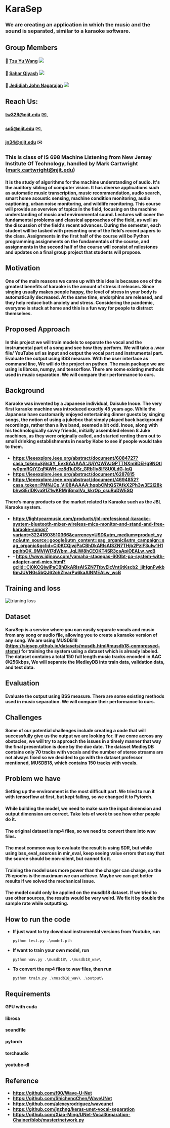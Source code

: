 # KaraSep
### We are creating an application in which the music and the sound is separated, similar to a karaoke software.

## Group Members
#### :prince: [Tzu Yu Wang](https://github.com/tw329)             ![](https://komarev.com/ghpvc/?username=tw329&color=red)
#### :princess: [Sahar Qiyash](https://github.com/saharqiyash)            ![](https://komarev.com/ghpvc/?username=saharqiyash&color=green)
#### :prince: [Jedidiah John Nagarajan](https://github.com/JedidiahJohnNagarajan) ![](https://komarev.com/ghpvc/?username=JedidiahJohnNagarajan&color=blue)

## Reach Us:
#### [tw329@njit.edu](https://mail.google.com/mail/?view=cm&fs=1&to=tw329@njit.edu) ✉️, 
#### [sq5@njit.edu](https://mail.google.com/mail/?view=cm&fs=1&to=sq5@njit.edu) ✉️, 
#### [jn34@njit.edu](https://mail.google.com/mail/?view=cm&fs=1&to=jn34@njit.edu) ✉️

### This is class of IS 698 Machine Listening from New Jersey Institute Of Technology, handled by Mark Cartwright ([mark.cartwright@njit.edu](https://mail.google.com/mail/view=cm&fs=1&to=mark.cartwright@njit.edu))

#### It is the study of algorithms for the machine understanding of audio. It's the auditory sibling of computer vision. It has diverse applications such as automatic music transcription, music recommendation, audio search, smart home acoustic sensing, machine condition monitoring, audio captioning, urban noise monitoring, and wildlife monitoring. This course will provide an overview of topics in the field, focusing on the machine understanding of music and environmental sound. Lectures will cover the fundamental problems and classical approaches of the field, as well as the discussion of the field’s recent advances. During the semester, each student will be tasked with presenting one of the field’s recent papers to the class. Assignments in the first half of the course will be Python programming assignments on the fundamentals of the course, and assignments in the second half of the course will consist of milestones and updates on a final group project that students will propose. 


## Motivation
#### One of the main reasons we came up with this idea is because one of the greatest benefits of karaoke is the amount of stress it releases. Since singing usually makes people happy, the level of stress in your body is automatically decreased. At the same time, endorphins are released, and they help reduce both anxiety and stress. Considering the pandemic, everyone is stuck at home and this is a fun way for people to distract themselves.

## Proposed Approach
#### In this project we will train models to separate the vocal and the instrumental part of a song and see how they perform. We will take a .wav file/ YouTube url as input and output the vocal part and instrumental part. Evaluate the output using BSS measure. With the user interface as command line, We will do the project on python. The main package we are using is librosa, numpy, and tensorflow. There are some existing methods used in music separation. We will compare their performance to ours.

## Background
#### Karaoke was invented by a Japanese individual, Daisuke Inoue. The very first karaoke machine was introduced exactly 45 years ago. While the Japanese have customarily enjoyed entertaining dinner guests by singing songs, the notion of using a jukebox that simply played back background recordings, rather than a live band, seemed a bit odd. Inoue, along with his technologically savvy friends, initially assembled eleven 8 Juke machines, as they were originally called, and started renting them out to small drinking establishments in nearby Kobe to see if people would take to them.
+ **https://ieeexplore.ieee.org/abstract/document/6084727?casa_token=kj6sSY_Evx8AAAAA:JUjYQWiVJGPTTNXm9DEHg9NOtlw0pmRQjYZqPAWH-cz8d1uDSr_GRb1ly8lF8U0LdG-lqQ**
+ **https://ieeexplore.ieee.org/abstract/document/6287815**
+ **https://ieeexplore.ieee.org/abstract/document/4694852?casa_token=PMNJCq_Vi08AAAAA:hqpbCMtQS7AfkX2Ph3w3E2l28kbhwSErIDKya91Z1wKRMrjBmxIVa_kkrOp_csuRuDWESQ**

#### There’s many products on the market related to Karaoke such as the JBL Karaoke system.
+ **https://lightyearmusic.com/products/jbl-professional-karaoke-system-bluetooth-mixer-wireless-mics-monitor-and-stand-and-free-karaoke-songs?variant=32241603510366&currency=USD&utm_medium=product_sync&utm_source=google&utm_content=sag_organic&utm_campaign=sag_organic&gclid=Cj0KCQjwjPaCBhDkARIsAISZN7THjb2PzlF3uIw1H1ppihbOK_9MViWI7dWbm_JqLlW8hCEOKT4SR3caApiOEALw_wcB**
+ **- https://www.idjnow.com/yamaha-stagepas-600bt-pa-system-with-adapter-and-mics.html?gclid=Cj0KCQjwjPaCBhDkARIsAISZN7TtbvElcVnt6tKscb2_jjhfgnFwkb6mJUVN0s5bQJ62ohZlvarPu6kaAlNMEALw_wcB**

## Training and loss
![trianing loss](https://user-images.githubusercontent.com/13598741/116878917-fc189380-abed-11eb-8821-14163f0106fb.PNG)

## Dataset
#### KaraSep is a service where you can easily separate vocals and music from any song or audio file, allowing you to create a karaoke version of any song. We are using MUSDB18 (https://sigsep.github.io/datasets/musdb.html#musdb18-compressed-stems) for training the system using a dataset which is already labeled. The dataset contains a total 150 full length music tracks encoded in AAC @256kbps, We will separate the MedleyDB into train data, validation data, and test data.

## Evaluation
#### Evaluate the output using BSS measure. There are some existing methods used in music separation. We will compare their performance to ours.

## Challenges
#### Some of our potential challenges include creating a code that will successfully give us the output we are looking for. If we come across any obstacles, we will try to approach the issues in a timely manner that way the final presentation is done by the due date. The dataset MedleyDB contains only 70 tracks with vocals and the number of stereo streams are not always fixed so we decided to go with the dataset professor mentioned, MUSDB18, which contains 150 tracks with vocals.

## Problem we have
#### Setting up the environment is the most difficult part. We tried to run it with tensorflow at first, but kept failing, so we changed it to Pytorch.
#### While building the model, we need to make sure the input dimension and output dimension are correct. Take lots of work to see how other people do it.
#### The original dataset is mp4 files, so we need to convert them into wav files.
#### The most common way to evaluate the result is using SDR, but while using bss_eval_sources in mir_eval, keep seeing value errors that say that the source should be non-silent, but cannot fix it.
#### Training the model uses more power than the charger can charge, so the 75 epochs is the maximum we can achieve. Maybe we can get better results if we solved the mechanical issue.
#### The model could only be applied on the musdb18 dataset. If we tried to use other sources, the results would be very weird. We fix it by double the sample rate while outputting. 

## How to run the code
+ **If just want to try download instrumental versions from Youtube, run**

     ``python test.py .\model.pth``
     
+ **If want to train your own model, run**

     ``python wav.py .\musdb18\ .\musdb18_wav\``
     
+ **To convert the mp4 files to wav files, then run**

     ``python train.py .\musdb18_wav\ .\output\``
     

## Requirements
#### GPU with cuda
#### librosa
#### soundfile
#### pytorch
#### torchaudio
#### youtube-dl

## Reference
+ **https://github.com/f90/Wave-U-Net**
+ **https://github.com/ShichengChen/WaveUNet**
+ **https://github.com/alexeyrodriguez/waveunet**
+ **https://github.com/jnzhng/keras-unet-vocal-separation**
+ **https://github.com/Xiao-Ming/UNet-VocalSeparation-Chainer/blob/master/network.py**







